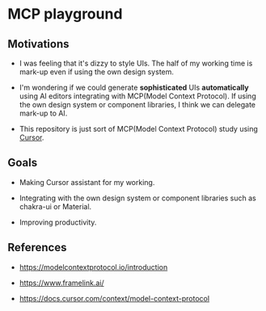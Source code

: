 # MCP playground

## Motivations

- I was feeling that it's dizzy to style UIs. The half of my working time is mark-up even if using the own design system.

- I'm wondering if we could generate **sophisticated** UIs **automatically** using AI editors integrating with MCP(Model Context Protocol). If using the own design system or component libraries, I think we can delegate mark-up to AI.

- This repository is just sort of MCP(Model Context Protocol) study using [Cursor](https://docs.cursor.com/context/model-context-protocol).

## Goals

- Making Cursor assistant for my working.

- Integrating with the own design system or component libraries such as chakra-ui or Material.

- Improving productivity.

## References

- https://modelcontextprotocol.io/introduction

- https://www.framelink.ai/

- https://docs.cursor.com/context/model-context-protocol
